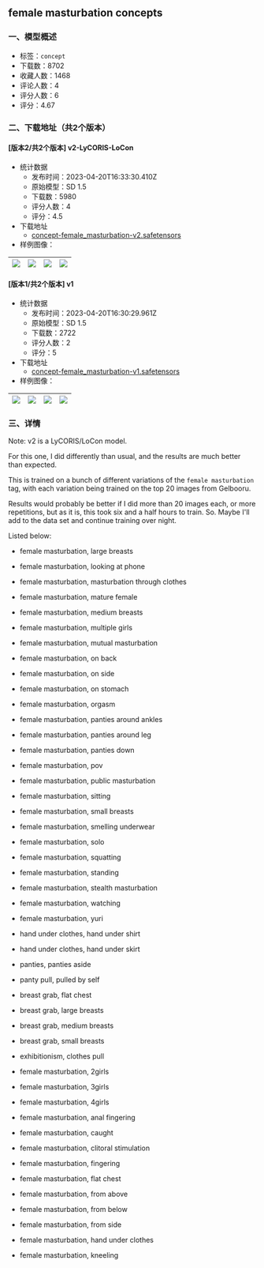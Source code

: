 ## female masturbation concepts
### 一、模型概述

- 标签：`concept`
- 下载数：8702
- 收藏人数：1468
- 评论人数：4
- 评分人数：6
- 评分：4.67

### 二、下载地址（共2个版本）

#### [版本2/共2个版本] v2-LyCORIS-LoCon

- 统计数据
  - 发布时间：2023-04-20T16:33:30.410Z
  - 原始模型：SD 1.5
  - 下载数：5980
  - 评分人数：4
  - 评分：4.5
- 下载地址
  - [concept-female_masturbation-v2.safetensors](https://civitai.com/api/download/models/50851)
- 样例图像：

| <img src="https://image.civitai.com/xG1nkqKTMzGDvpLrqFT7WA/a495ca68-ab51-457a-f998-cb80571cd500/width=450/547217.jpeg" /> | <img src="https://image.civitai.com/xG1nkqKTMzGDvpLrqFT7WA/a6042e3f-34e3-4c40-8a88-8435ef38e600/width=450/547205.jpeg" /> | <img src="https://image.civitai.com/xG1nkqKTMzGDvpLrqFT7WA/af08dee3-f9e3-48ba-d9cb-ba9a9e7ce000/width=450/547216.jpeg" /> | <img src="https://image.civitai.com/xG1nkqKTMzGDvpLrqFT7WA/a10e4cac-86f3-41cf-62cc-9b5f05350200/width=450/547206.jpeg" /> |
| ---- | ---- | ---- | ---- |

#### [版本1/共2个版本] v1

- 统计数据
  - 发布时间：2023-04-20T16:30:29.961Z
  - 原始模型：SD 1.5
  - 下载数：2722
  - 评分人数：2
  - 评分：5
- 下载地址
  - [concept-female_masturbation-v1.safetensors](https://civitai.com/api/download/models/49042)
- 样例图像：

| <img src="https://image.civitai.com/xG1nkqKTMzGDvpLrqFT7WA/08d368e0-caad-4398-15eb-b0147fba0300/width=450/526922.jpeg" /> | <img src="https://image.civitai.com/xG1nkqKTMzGDvpLrqFT7WA/2e382b37-59e0-4305-4452-44745e26f100/width=450/526910.jpeg" /> | <img src="https://image.civitai.com/xG1nkqKTMzGDvpLrqFT7WA/90c8a794-8e9e-44c8-ddd6-4c7a5b7e0700/width=450/526925.jpeg" /> | <img src="https://image.civitai.com/xG1nkqKTMzGDvpLrqFT7WA/7e30adab-5044-4bab-cd15-3955d0992600/width=450/526920.jpeg" /> |
| ---- | ---- | ---- | ---- |


### 三、详情
<p>Note: v2 is a LyCORIS/LoCon model.</p><p>For this one, I did differently than usual, and the results are much better than expected.</p><p>This is trained on a bunch of different variations of the <code>female masturbation</code> tag, with each variation being trained on the top 20 images from Gelbooru.</p><p>Results would probably be better if I did more than 20 images each, or more repetitions, but as it is, this took six and a half hours to train. So. Maybe I'll add to the data set and continue training over night.</p><p>Listed below:</p><ul><li><p>female masturbation, large breasts</p></li><li><p>female masturbation, looking at phone</p></li><li><p>female masturbation, masturbation through clothes</p></li><li><p>female masturbation, mature female</p></li><li><p>female masturbation, medium breasts</p></li><li><p>female masturbation, multiple girls</p></li><li><p>female masturbation, mutual masturbation</p></li><li><p>female masturbation, on back</p></li><li><p>female masturbation, on side</p></li><li><p>female masturbation, on stomach</p></li><li><p>female masturbation, orgasm</p></li><li><p>female masturbation, panties around ankles</p></li><li><p>female masturbation, panties around leg</p></li><li><p>female masturbation, panties down</p></li><li><p>female masturbation, pov</p></li><li><p>female masturbation, public masturbation</p></li><li><p>female masturbation, sitting</p></li><li><p>female masturbation, small breasts</p></li><li><p>female masturbation, smelling underwear</p></li><li><p>female masturbation, solo</p></li><li><p>female masturbation, squatting</p></li><li><p>female masturbation, standing</p></li><li><p>female masturbation, stealth masturbation</p></li><li><p>female masturbation, watching</p></li><li><p>female masturbation, yuri</p></li><li><p>hand under clothes, hand under shirt</p></li><li><p>hand under clothes, hand under skirt</p></li><li><p>panties, panties aside</p></li><li><p>panty pull, pulled by self</p></li><li><p>breast grab, flat chest</p></li><li><p>breast grab, large breasts</p></li><li><p>breast grab, medium breasts</p></li><li><p>breast grab, small breasts</p></li><li><p>exhibitionism, clothes pull</p></li><li><p>female masturbation, 2girls</p></li><li><p>female masturbation, 3girls</p></li><li><p>female masturbation, 4girls</p></li><li><p>female masturbation, anal fingering</p></li><li><p>female masturbation, caught</p></li><li><p>female masturbation, clitoral stimulation</p></li><li><p>female masturbation, fingering</p></li><li><p>female masturbation, flat chest</p></li><li><p>female masturbation, from above</p></li><li><p>female masturbation, from below</p></li><li><p>female masturbation, from side</p></li><li><p>female masturbation, hand under clothes</p></li><li><p>female masturbation, kneeling</p></li></ul>